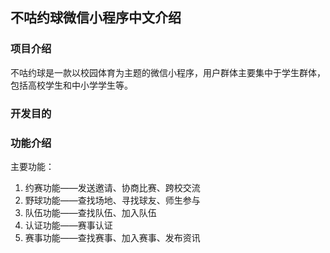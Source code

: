 ## 不咕约球微信小程序中文介绍

### 项目介绍
不咕约球是一款以校园体育为主题的微信小程序，用户群体主要集中于学生群体，包括高校学生和中小学学生等。

### 开发目的


### 功能介绍
主要功能：
1. 约赛功能——发送邀请、协商比赛、跨校交流</br>
2. 野球功能——查找场地、寻找球友、师生参与</br>
3. 队伍功能——查找队伍、加入队伍</br>
4. 认证功能——赛事认证</br>
5. 赛事功能——查找赛事、加入赛事、发布资讯</br>

#### 

